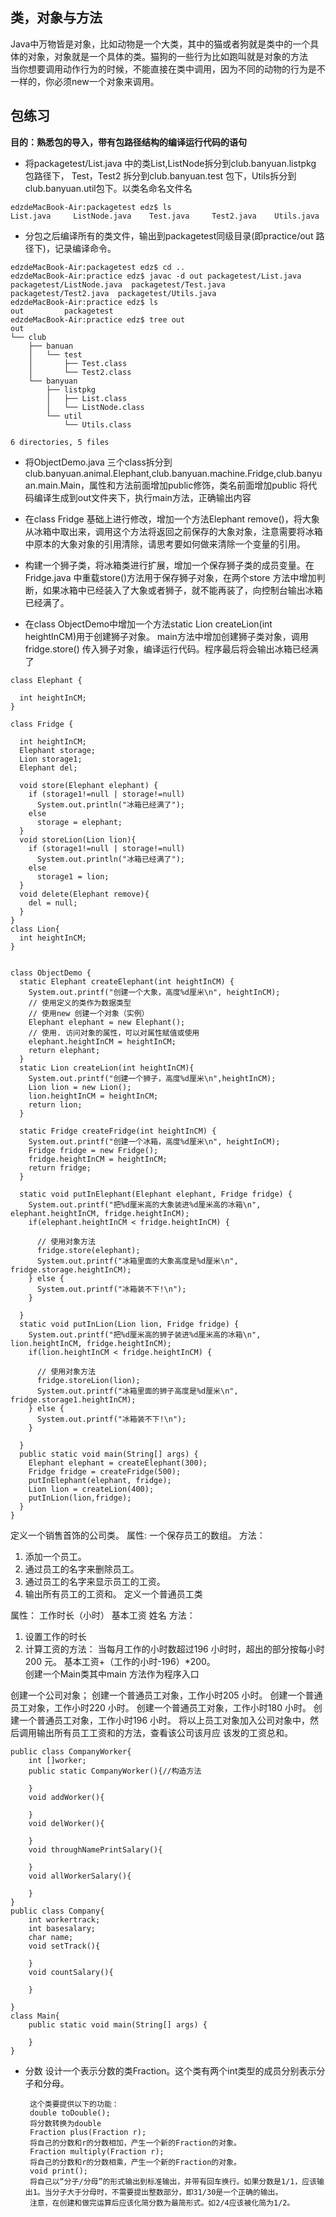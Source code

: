## 类，对象与方法
Java中万物皆是对象，比如动物是一个大类，其中的猫或者狗就是类中的一个具体的对象，对象就是一个具体的类。猫狗的一些行为比如跑叫就是对象的方法</br>
当你想要调用动作行为的时候，不能直接在类中调用，因为不同的动物的行为是不一样的，你必须new一个对象来调用。
## 包练习
**目的：熟悉包的导入，带有包路径结构的编译运行代码的语句**
- 将packagetest/List.java 中的类List,ListNode拆分到club.banyuan.listpkg 包路径下， Test，Test2 拆分到club.banyuan.test 包下，Utils拆分到club.banyuan.util包下。以类名命名文件名
```
edzdeMacBook-Air:packagetest edz$ ls
List.java     ListNode.java    Test.java     Test2.java    Utils.java
```
- 分包之后编译所有的类文件，输出到packagetest同级目录(即practice/out 路径下)，记录编译命令。
```
edzdeMacBook-Air:packagetest edz$ cd ..
edzdeMacBook-Air:practice edz$ javac -d out packagetest/List.java packagetest/ListNode.java  packagetest/Test.java  packagetest/Test2.java  packagetest/Utils.java 
edzdeMacBook-Air:practice edz$ ls
out         packagetest
edzdeMacBook-Air:practice edz$ tree out
out
└── club
    ├── banuan
    │   └── test
    │       ├── Test.class
    │       └── Test2.class
    └── banyuan
        ├── listpkg
        │   ├── List.class
        │   └── ListNode.class
        └── util
            └── Utils.class

6 directories, 5 files
```

- 将ObjectDemo.java 三个class拆分到 club.banyuan.animal.Elephant,club.banyuan.machine.Fridge,club.banyuan.main.Main，属性和方法前面增加public修饰，类名前面增加public 将代码编译生成到out文件夹下，执行main方法，正确输出内容

- 在class Fridge 基础上进行修改，增加一个方法Elephant remove()，将大象从冰箱中取出来，调用这个方法将返回之前保存的大象对象，注意需要将冰箱中原本的大象对象的引用清除，请思考要如何做来清除一个变量的引用。
- 构建一个狮子类，将冰箱类进行扩展，增加一个保存狮子类的成员变量。在Fridge.java 中重载store()方法用于保存狮子对象，在两个store 方法中增加判断，如果冰箱中已经装入了大象或者狮子，就不能再装了，向控制台输出冰箱已经满了。
- 在class ObjectDemo中增加一个方法static Lion  createLion(int heightInCM)用于创建狮子对象。 main方法中增加创建狮子类对象，调用fridge.store() 传入狮子对象，编译运行代码。程序最后将会输出冰箱已经满了

```
class Elephant {

  int heightInCM;
}

class Fridge {

  int heightInCM;
  Elephant storage;
  Lion storage1;
  Elephant del;

  void store(Elephant elephant) {
    if (storage1!=null | storage!=null)
      System.out.println("冰箱已经满了");
    else
      storage = elephant;
  }
  void storeLion(Lion lion){
    if (storage1!=null | storage!=null)
      System.out.println("冰箱已经满了");
    else
      storage1 = lion;
  }
  void delete(Elephant remove){
    del = null;
  }
}
class Lion{
  int heightInCM;
}


class ObjectDemo {
  static Elephant createElephant(int heightInCM) {
    System.out.printf("创建一个大象，高度%d厘米\n", heightInCM);
    // 使用定义的类作为数据类型
    // 使用new 创建一个对象（实例）
    Elephant elephant = new Elephant();
    // 使用. 访问对象的属性，可以对属性赋值或使用
    elephant.heightInCM = heightInCM;
    return elephant;
  }
  static Lion createLion(int heightInCM){
    System.out.printf("创建一个狮子，高度%d厘米\n",heightInCM);
    Lion lion = new Lion();
    lion.heightInCM = heightInCM;
    return lion;
  }

  static Fridge createFridge(int heightInCM) {
    System.out.printf("创建一个冰箱，高度%d厘米\n", heightInCM);
    Fridge fridge = new Fridge();
    fridge.heightInCM = heightInCM;
    return fridge;
  }

  static void putInElephant(Elephant elephant, Fridge fridge) {
    System.out.printf("把%d厘米高的大象装进%d厘米高的冰箱\n", elephant.heightInCM, fridge.heightInCM);
    if(elephant.heightInCM < fridge.heightInCM) {

      // 使用对象方法
      fridge.store(elephant);
      System.out.printf("冰箱里面的大象高度是%d厘米\n", fridge.storage.heightInCM);
    } else {
      System.out.printf("冰箱装不下!\n");
    }
    
  }
  static void putInLion(Lion lion, Fridge fridge) {
    System.out.printf("把%d厘米高的狮子装进%d厘米高的冰箱\n", lion.heightInCM, fridge.heightInCM);
    if(lion.heightInCM < fridge.heightInCM) {

      // 使用对象方法
      fridge.storeLion(lion);
      System.out.printf("冰箱里面的狮子高度是%d厘米\n", fridge.storage1.heightInCM);
    } else {
      System.out.printf("冰箱装不下!\n");
    }
    
  }
  public static void main(String[] args) {
    Elephant elephant = createElephant(300);
    Fridge fridge = createFridge(500);
    putInElephant(elephant, fridge); 
    Lion lion = createLion(400);
    putInLion(lion,fridge);
  }
}
```
定义一个销售首饰的公司类。
   属性: 
   一个保存员工的数组。
   方法：
   1. 添加一个员工。
   2. 通过员工的名字来删除员工。
   3. 通过员工的名字来显示员工的工资。
   4. 输出所有员工的工资和。
定义一个普通员工类

属性： 
工作时长（小时） 
基本工资
姓名
方法： 
1. 设置工作的时长
2. 计算工资的方法： 
当每月工作的小时数超过196 小时时，超出的部分按每小时200 元。 
基本工资+（工作的小时-196）*200。  
创建一个Main类其中main 方法作为程序入口

创建一个公司对象； 
创建一个普通员工对象，工作小时205 小时。 
创建一个普通员工对象，工作小时220 小时。 
创建一个普通员工对象，工作小时180 小时。 
创建一个普通员工对象，工作小时196 小时。 
将以上员工对象加入公司对象中，然后调用输出所有员工工资和的方法，查看该公司该月应
该发的工资总和。 
```
public class CompanyWorker{
	int []worker;
	public static CompanyWorker(){//构造方法

	}
	void addWorker(){

	}
	void delWorker(){

	}
	void throughNamePrintSalary(){

	}
	void allWorkerSalary(){

	}
}
public class Company{
	int workertrack;
	int basesalary;
	char name;
	void setTrack(){

	}
	void countSalary(){

	}

}
class Main{
	public static void main(String[] args) {
		
	}
}
```
-  分数
设计一个表示分数的类Fraction。这个类有两个int类型的成员分别表示分子和分母。

        这个类要提供以下的功能：
        double toDouble();
        将分数转换为double
        Fraction plus(Fraction r);
        将自己的分数和r的分数相加，产生一个新的Fraction的对象。
        Fraction multiply(Fraction r);
        将自己的分数和r的分数相乘，产生一个新的Fraction的对象。
        void print();
        将自己以“分子/分母”的形式输出到标准输出，并带有回车换行。如果分数是1/1，应该输出1。当分子大于分母时，不需要提出整数部分，即31/30是一个正确的输出。
        注意，在创建和做完运算后应该化简分数为最简形式。如2/4应该被化简为1/2。
